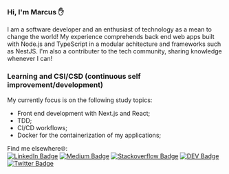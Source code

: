 ### Hi, I'm Marcus ✋

I am a software developer and an enthusiast of technology as a mean to change the world! My experience comprehends back end web apps built with Node.js and TypeScript in a modular achitecture and frameworks such as NestJS. I'm also a contributer to the tech community, sharing knowledge whenever I can!

### Learning and CSI/CSD (continuous self improvement/development)
My currently focus is on the following study topics: 

- Front end development with Next.js and React;
- TDD;
- CI/CD workflows;
- Docker for the containerization of my applications;

Find me elsewhere🌐:<br/>
[![LinkedIn Badge](https://img.shields.io/badge/LinkedIn-0077B5?style=flat&logo=linkedin&logoColor=white)](https://www.linkedin.com/in/marcus-castanho/)
[![Medium Badge](https://img.shields.io/badge/Medium-12100E?style=flat&logo=medium&logoColor=white)](https://medium.com/@marcus-castanho)
[![Stackoverflow Badge](https://img.shields.io/badge/Stack_Overflow-FE7A16?style=flat&logo=stack-overflow&logoColor=white)](https://stackoverflow.com/users/14689203/marcus-castanho)
[![DEV Badge](https://img.shields.io/badge/dev.to-0A0A0A?style=flat&logo=dev.to&logoColor=white)](https://dev.to/marcus_castanho)
[![Twitter Badge](https://img.shields.io/badge/Twitter-1DA1F2?style=flat&logo=twitter&logoColor=white)](https://twitter.com/castanho_marcus)

